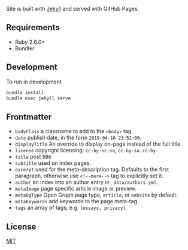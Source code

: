 Site is built with [Jekyll](http://jekyllrb.com) and served with GitHub Pages.


## Requirements

* Ruby 2.6.0+
* Bundler


## Development

To run in development

```bash
bundle install
bundle exec jekyll serve
```

## Frontmatter

* `bodyClass` a classname to add to the `<body>` tag.
* `date` publish date, in the form `2019-04-16 23:52:00`.
* `displayTitle` An override to display on-page instead of the full title.
* `license` copyright licensing: `cc-by-nc-sa`, `cc-by-sa`. `cc-by`.
* `title` post title
* `subtitle` used on index pages.
* `excerpt` used for the meta-description tag. Defaults to the first paragraph,
  otherwise use `<!--more-->` tag to explicitly set it.
* `author` an index into an author entry in `_data/authors.yml`.
* `metaImage` page specific article image or preview.
* `metaOgType` Open Graph page type, `article`, or `website` by default.
* `metaKeywords` add keywords to the page meta-tag.
* `tags` an array of tags, e.g. `[essays, privacy]`.


## License

[MIT](LICENSE)
